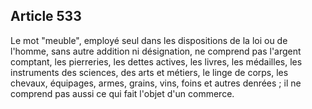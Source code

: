 Article 533
----
Le mot "meuble", employé seul dans les dispositions de la loi ou de l'homme,
sans autre addition ni désignation, ne comprend pas l'argent comptant, les
pierreries, les dettes actives, les livres, les médailles, les instruments des
sciences, des arts et métiers, le linge de corps, les chevaux, équipages, armes,
grains, vins, foins et autres denrées ; il ne comprend pas aussi ce qui fait
l'objet d'un commerce.
